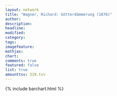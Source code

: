 ```yaml
---
layout: network
title: "Wagner, Richard: Götterdämmerung (1876)"
author:
description:
headline:
modified:
category:
tags:
imagefeature: 
mathjax: 
chart: 
comments: true
featured: false
list: true
amounttsv: 319.tsv
---
```

{% include barchart.html %}
